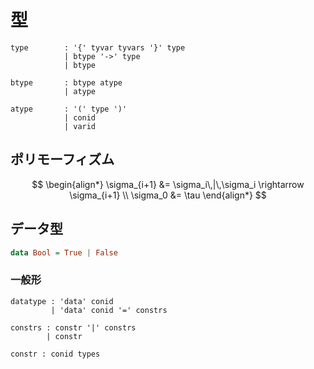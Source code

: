 # 型

```
type        : '{' tyvar tyvars '}' type
            | btype '->' type
            | btype

btype       : btype atype
            | atype

atype       : '(' type ')'
            | conid
            | varid
```

## ポリモーフィズム

$$
\begin{align*}
\sigma_{i+1} &= \sigma_i\,|\,\sigma_i \rightarrow \sigma_{i+1} \\
\sigma_0 &= \tau
\end{align*}
$$

## データ型　

```haskell
data Bool = True | False
```

### 一般形

```
datatype : 'data' conid
         | 'data' conid '=' constrs

constrs : constr '|' constrs
        | constr

constr : conid types
```
